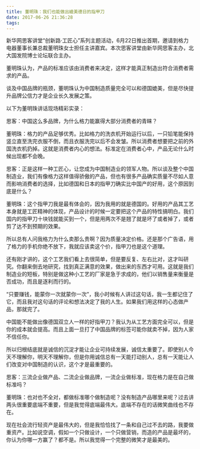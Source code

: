 ```yaml
---
title: 董明珠：我们也能做出媲美德日的指甲刀
date: 2017-06-26 21:36:28
tags:
---
```

新华网思客讲堂“创新路·工匠心”系列主题活动，6月22日推出首期，邀请到格力电器董事长兼总裁董明珠女士担任主讲嘉宾。本次思客讲堂由新华网思客主办，北大国发院博士论坛联合主办。

董明珠认为，产品的标准应该由消费者来决定，这样才能真正制造出符合消费者需求的产品。

谈及中国品牌的瓶颈，董明珠认为中国制造质量完全可以和德国媲美，但是尽快提升品牌公信力才是企业长久发展之策。

以下为董明珠讲话现场精彩实录：

思客：中国这么多品牌，为什么格力能赢得大部分消费者的青睐？

董明珠：格力的产品足够优秀。比如格力的洗衣机开始运行以后，一只铅笔能保持竖立直至洗完衣服不倒，而且衣服洗完以后不会发皱。所以消费者想要把之前的外国洗衣机扔掉。这就是消费者内心的想法。标准定在消费者心中，产品无论什么时候出现都不会晚。

思客：正是这样一种工匠心，让您成为中国制造业的领军人物。所以谈及整个中国制造业，我们有像格力这样值得骄傲的产品，但也有很多产品确实质量不尽如人意而影响消费者的选择，比如德国和日本的指甲刀确实比中国产的好用，这个原因到底是什么？

董明珠：这个指甲刀我是最有体会的，因为我用的就是德国的。好用的产品其工艺本身就是工匠精神的体现，产品设计的时候一定要把这个产品的特性搞明白。我们国内的指甲刀十块钱就能买到一个，但是用两次不是翘了就是坏了或者掉了，或者剪了达不到预期的效果。

所以总有人问我格力为什么卖那么贵啊？因为质量决定价格。还是那个广告语，用了格力的手机你绝不放下，我就应该卖这个价，指甲刀也是这个道理。

还有刚才讲的，这个工艺我们看上去很简单，但是要反复、左右比对，这才叫研究。你翻来倒去地研究，找到真正满意的效果，做出来的东西才可用。这就是我们制造业的短板，特别是做这种小工艺的厂家是急于求成的，他们以销售量来衡量是否成功，而且是逐利而行的。

“只要赚钱，能蒙你一次就蒙你一次”，我小时候有人讲过这句话，我一生都记住了它，而且我对这句话的评论和想法决定了我的人生。如果我们用这样的心态做产品，那就完了。

中国能不能做出像德国双立人一样的好指甲刀？我认为从工艺方面完全可以，但是你的成本就会提高。而且上面一旦打了中国品牌的标签可能你就卖不掉，因为人家不信任你。

所以归根结底就是诚信的沉淀才能让企业可持续发展，诚信太重要了。即使别人今天不理解你，明天不理解你，但是你用诚信总有一天能打动别人，总有一天能让人们改变对中国制造的认识，这个才是最重要的。

思客：三流企业做产品、二流企业做品牌，一流企业做标准，现在格力是在自己做标准吗？

董明珠：也对也不全对，都做标准哪个做制造呢？没有制造产品哪里来呢？过去讲两头很重要底端不重要，但是我觉得底端最伟大。底端不存在的话微笑曲线也不存在。

现在社会流行轻资产是最伟大的，但是我恰恰找了一条和自己过不去的路，我要做重资产。比如说空调，假如一个只做设计，一个只做营销，而造的产品是最坏的，你认为你哪一方赢了？都不是。所以我觉得一个完整的微笑才是最美的。